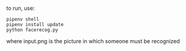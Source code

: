 to run, use:

```
pipenv shell
pipenv install update
python facerecog.py
```

where input.png is the picture in which someone must be recognized
